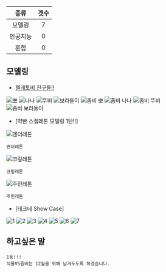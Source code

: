 |   종류  |  갯수  | 
| :---:  | :---: |
| 모델링  | 7 | 
| 인공지능 |  0   | 
|  혼합  |   0   |  
 ## 모델링
 
* [텔레토비 친구들!!](http://cafe.naver.com/minecraftpe/2380034) 

![뽀](http://i.imgur.com/RGTgf4v.png) 
![나나](http://i.imgur.com/NyrCCZX.png) 
![뚜비](http://i.imgur.com/q4aBrlK.png) 
![보라돌이](http://i.imgur.com/rGhzxPD.png)
![좀비 뽀](http://i.imgur.com/HPBS3iq.png) 
![좀비 나나](http://i.imgur.com/WfTvKOz.png) 
![좀비 뚜비](http://i.imgur.com/ZAHjdBY.png) 
![좀비 보라돌이](http://i.imgur.com/ZC0alWA.png) 

* [약빤 스켈레톤 모델링 1탄!!]

![엔더레톤](http://i.imgur.com/bTSdmEz.png)
```
엔더레톤
```
![크맆레톤](http://i.imgur.com/e71WTxh.png)
```
크맆레톤
```
![주민레톤](http://i.imgur.com/ODqjfnW.png)
```
주민레톤
```

* [테크네 Show Case]

![1](http://i.imgur.com/YxYWlx1.png)
![2](http://i.imgur.com/llubtNd.png)
![3](http://i.imgur.com/kJZvMGh.png)
![4](http://i.imgur.com/UvDxgL6.png)
![5](http://i.imgur.com/0nOmKO0.png)
![6](http://i.imgur.com/qkEYvwe.png)
![7](http://i.imgur.com/LAIfj83.png)

 ## 하고싶은 말 
 
```
1등!!!
식물VS좀비는 12월을 위해 남겨두도록 하겠습니다.
```
